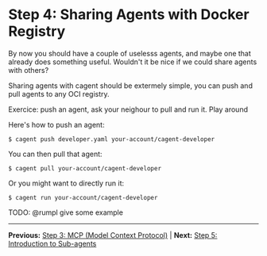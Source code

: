 # Step 4: Sharing Agents with Docker Registry

By now you should have a couple of uselesss agents, and maybe one that already
does something useful. Wouldn't it be nice if we could share agents with others?

Sharing agents with cagent should be extermely simple, you can push and pull
agents to any OCI registry.

Exercice: push an agent, ask your neighour to pull and run it. Play around

Here's how to push an agent:

```console
$ cagent push developer.yaml your-account/cagent-developer
```

You can then pull that agent:

```console
$ cagent pull your-account/cagent-developer
```

Or you might want to directly run it:

```console
$ cagent run your-account/cagent-developer
```

TODO: @rumpl give some example

---

**Previous:** [Step 3: MCP (Model Context Protocol)](step3_mcp.md) | **Next:** [Step 5: Introduction to Sub-agents](step5_sub_agents.md)
